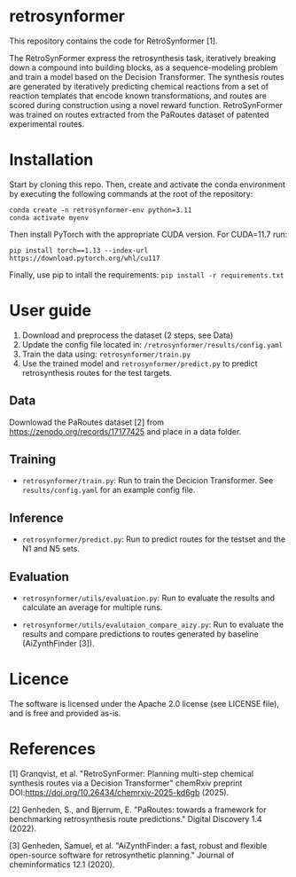 # retrosynformer

This repository contains the code for RetroSynformer [1].

The RetroSynFormer express the retrosynthesis task, iteratively breaking down a compound into building blocks, as a sequence-modeling problem and train a model based on the Decision Transformer. The synthesis routes are generated by iteratively predicting chemical reactions from a set of reaction templates that encode known transformations, and routes are scored during construction using a novel reward function. RetroSynFormer was trained on routes extracted from the PaRoutes dataset of patented experimental routes.


# Installation
Start by cloning this repo.
Then, create and activate the conda environment by executing the following commands at the root of the repository:
```
conda create -n retrosynformer-env python=3.11
conda activate myenv
```

Then install PyTorch with the appropriate CUDA version. For CUDA=11.7 run:
```
pip install torch==1.13 --index-url https://download.pytorch.org/whl/cu117
```

Finally, use pip to intall the requirements:
`pip install -r requirements.txt`


# User guide
1. Download and preprocess the dataset (2 steps, see Data)
2. Update the config file located in: `/retrosynformer/results/config.yaml`
3. Train the data using: `retrosynformer/train.py`
3. Use the trained model and `retrosynformer/predict.py` to predict retrosynthesis routes for the test targets.

## Data
Downlowad the PaRoutes dataset [2] from https://zenodo.org/records/17177425 and place in a data folder. 

## Training
- `retrosynformer/train.py`: Run to train the Decicion Transformer. See `results/config.yaml` for an example config file.

## Inference
- `retrosynformer/predict.py`: Run to predict routes for the testset and the N1 and N5 sets.

## Evaluation
- `retrosynformer/utils/evaluation.py`: Run to evaluate the results and calculate an average for multiple runs.

- `retrosynformer/utils/evalutaion_compare_aizy.py`: Run to evaluate the results and compare predictions to routes generated by baseline (AiZynthFinder [3]).


# Licence
The software is licensed under the Apache 2.0 license (see LICENSE file), and is free and provided as-is.


# References
[1] Granqvist, et al. "RetroSynFormer: Planning multi-step chemical synthesis routes via a Decision Transformer" chemRxiv preprint DOI:https://doi.org/10.26434/chemrxiv-2025-kd6gb (2025).

[2] Genheden, S., and Bjerrum, E. "PaRoutes: towards a framework for benchmarking retrosynthesis route predictions." Digital Discovery 1.4 (2022).

[3] Genheden, Samuel, et al. "AiZynthFinder: a fast, robust and flexible open-source software for retrosynthetic planning." Journal of cheminformatics 12.1 (2020).